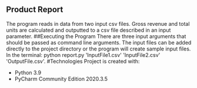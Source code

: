 
## Product Report
The program reads in data from two input csv files. Gross revenue and total units are calculated and outputted to a csv file described in an input parameter.
##Executing the Program
There are three input arguments that should be passed as command line arguments. The input files can be added directly to the project directory or the program will create sample input files. In the terminal: python report.py 'InputFile1.csv' 'InputFile2.csv' 'OutputFile.csv'. 
#Technologies
Project is created with:

- Python 3.9
- PyCharm Community Edition 2020.3.5
